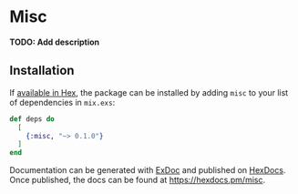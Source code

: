 # Misc

**TODO: Add description**

## Installation

If [available in Hex](https://hex.pm/docs/publish), the package can be installed
by adding `misc` to your list of dependencies in `mix.exs`:

```elixir
def deps do
  [
    {:misc, "~> 0.1.0"}
  ]
end
```

Documentation can be generated with [ExDoc](https://github.com/elixir-lang/ex_doc)
and published on [HexDocs](https://hexdocs.pm). Once published, the docs can
be found at <https://hexdocs.pm/misc>.

